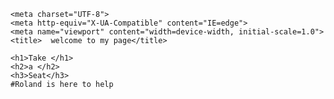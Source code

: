 
<!DOCTYPE html>
<html lang="en">

<head>

    <meta charset="UTF-8">
    <meta http-equiv="X-UA-Compatible" content="IE=edge">
    <meta name="viewport" content="width=device-width, initial-scale=1.0">
    <title>  welcome to my page</title>
</head>

<body>

    <h1>Take </h1>
    <h2>a </h2>
    <h3>Seat</h3>
    #Roland is here to help
</body>

</html>
